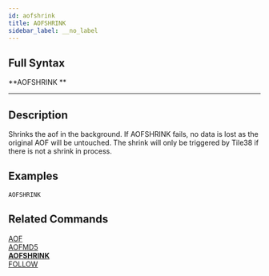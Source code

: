 ```yaml
---
id: aofshrink
title: AOFSHRINK
sidebar_label: __no_label
---
```


## Full Syntax

**AOFSHRINK **

---

## Description

Shrinks the aof in the background. If AOFSHRINK fails, no data is lost as the original AOF will be untouched.
The shrink will only be triggered by Tile38 if there is not a shrink in process.

## Examples

```tile38-cli
AOFSHRINK
```

## Related Commands

[AOF](../commands/aof.md)<br>
[AOFMD5](../commands/aofmd5.md)<br>
**[AOFSHRINK](../commands/aofshrink.md)**<br>
[FOLLOW](../commands/follow.md)<br>